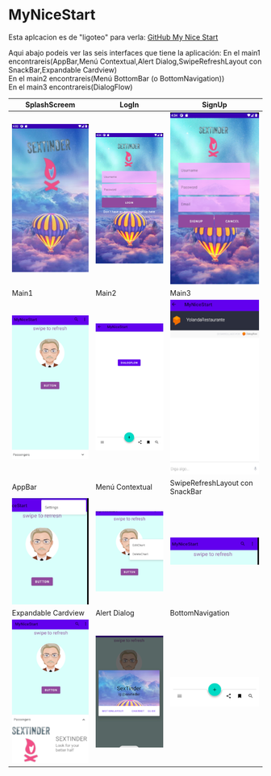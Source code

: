 # MyNiceStart
Esta aplcacion es de "ligoteo" para verla:
[GitHub My Nice Start](https://github.com/Alvaro230/MyNiceStart)

Aqui abajo podeis ver las seis interfaces que tiene la aplicación:
En el main1 encontrareis(AppBar,Menú Contextual,Alert Dialog,SwipeRefreshLayout con SnackBar,Expandable Cardview)<br>
En el main2 encontrareis(Menú BottomBar (o BottomNavigation))<br>
En el main3 encontrareis(DialogFlow)

SplashScreem | LogIn | SignUp
------ | ------ | ------
![](app/img/Splah.PNG) | ![](app/img/LogIn.PNG) | ![](app/img/SignUp.PNG)
 Main1 | Main2 | Main3
 ![](app/img/Main1.PNG) | ![](app/img/Main2.PNG) | ![](app/img/Main3.PNG)
  AppBar | Menú Contextual | SwipeRefreshLayout con SnackBar
  ![](app/img/AppBar.PNG) | ![](app/img/Contextual.PNG) | ![](app/img/Swipe.PNG)
   Expandable Cardview | Alert Dialog | BottomNavigation
   ![](app/img/Expandible.PNG) | ![](app/img/Alert.PNG) | ![](app/img/Navegation.PNG)

